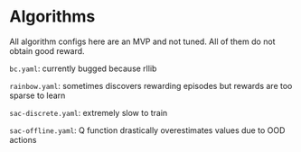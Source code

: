 # Algorithms

All algorithm configs here are an MVP and not tuned. All of them do not obtain good reward.

`bc.yaml`: currently bugged because rllib

`rainbow.yaml`: sometimes discovers rewarding episodes but rewards are too sparse to learn

`sac-discrete.yaml`: extremely slow to train

`sac-offline.yaml`: Q function drastically overestimates values due to OOD actions
